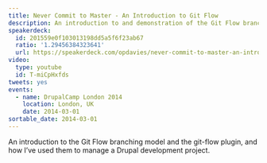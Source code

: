 ```yaml
---
title: Never Commit to Master - An Introduction to Git Flow
description: An introduction to and demonstration of the Git Flow branching model.
speakerdeck:
  id: 201559e0f103013198dd5a5f6f23ab67
  ratio: '1.29456384323641'
  url: https://speakerdeck.com/opdavies/never-commit-to-master-an-introduction-to-git-flow
video:
  type: youtube
  id: T-miCpHxfds
tweets: yes
events:
  - name: DrupalCamp London 2014
    location: London, UK
    date: 2014-03-01
sortable_date: 2014-03-01
---
```


An introduction to the Git Flow branching model and the git-flow plugin, and how I’ve used them to manage a Drupal development project.
